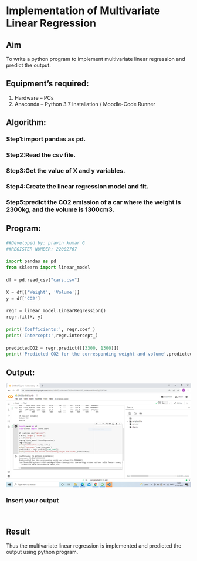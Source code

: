 # Implementation of Multivariate Linear Regression
## Aim
To write a python program to implement multivariate linear regression and predict the output.
## Equipment’s required:
1.	Hardware – PCs
2.	Anaconda – Python 3.7 Installation / Moodle-Code Runner
## Algorithm:
### Step1:import pandas as pd.

### Step2:Read the csv file.

### Step3:Get the value of X and y variables.

### Step4:Create the linear regression model and fit.

### Step5:predict the CO2 emission of a car where the weight is 2300kg, and the volume is 1300cm3.

## Program:
```python
##Developed by: pravin kumar G
##REGISTER NUMBER: 22002767

import pandas as pd
from sklearn import linear_model

df = pd.read_csv("cars.csv")

X = df[['Weight', 'Volume']]
y = df['CO2']

regr = linear_model.LinearRegression()
regr.fit(X, y)

print('Coefficients:', regr.coef_)
print('Intercept:',regr.intercept_)

predictedCO2 = regr.predict([[3300, 1300]])
print('Predicted CO2 for the corresponding weight and volume',predictedCO2).


```
## Output:
![output](./multivate.PNG)

### Insert your output

<br>

## Result
Thus the multivariate linear regression is implemented and predicted the output using python program.